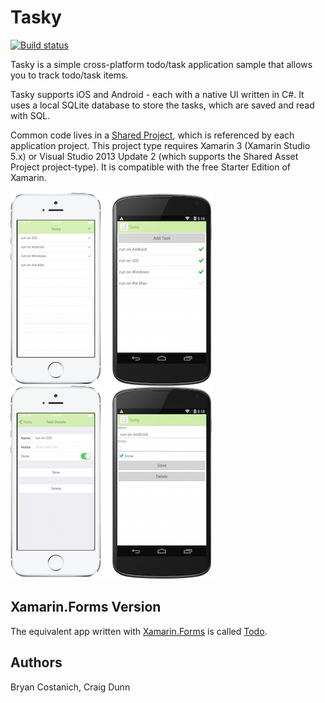 Tasky
=====
[![Build status](https://build.appcenter.ms/v0.1/apps/ec722dd3-75dd-4643-bbf2-964412c33ef9/branches/master/badge)](https://appcenter.ms)

Tasky is a simple cross-platform todo/task application sample that allows
you to track todo/task items.

Tasky supports iOS and Android - each with a native UI written in C#.
It uses a local SQLite database to store the tasks, which are saved and read with SQL.

Common code lives in a [Shared Project](http://developer.xamarin.com/guides/cross-platform/application_fundamentals/shared_projects/), which is referenced by each application project.
This project type requires Xamarin 3 (Xamarin Studio 5.x) or Visual Studio 2013 Update 2 (which supports the Shared Asset Project project-type).
It is compatible with the free Starter Edition of Xamarin.

![screenshot](https://github.com/xamarin/mobile-samples/raw/master/Tasky/Screenshots/all-small.png "iOS and Android")


Xamarin.Forms Version
---------------------
The equivalent app written with [Xamarin.Forms](http://xamarin.com/forms) is
called [Todo](https://github.com/xamarin/xamarin-forms-samples/tree/master/Todo).

Authors
-------

Bryan Costanich, Craig Dunn
